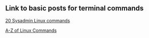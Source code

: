 ## Link to basic posts for terminal commands 

[20 Sysadmin Linux commands](https://opensource.com/article/17/7/20-sysadmin-commands)

[A-Z of Linux Commands](https://ss64.com/bash/)
